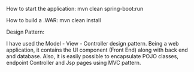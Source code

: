 How to start the application:  mvn clean spring-boot:run

How to build a .WAR:  mvn clean install

Design Pattern:

I have used the Model - View - Controller design pattern. Being a web application, it contains the UI component (Front End) along with back end and database. Also, 
it is easily possible to encapsulate POJO classes, endpoint Controller and Jsp pages using MVC pattern.



